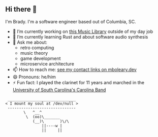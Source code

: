 ## Hi there 👋

<!--
**mboleary/mboleary** is a ✨ _special_ ✨ repository because its `README.md` (this file) appears on your GitHub profile.

Here are some ideas to get you started:

- 🔭 I’m currently working on ...
- 🌱 I’m currently learning ...
- 👯 I’m looking to collaborate on ...
- 🤔 I’m looking for help with ...
- 💬 Ask me about ...
- 📫 How to reach me: ...
- 😄 Pronouns: ...
- ⚡ Fun fact: ...
-->

I'm Brady. I'm a software engineer based out of Columbia, SC.

- 🔭 I’m currently working on [this Music Library](https://github.com/mboleary/test-ts-game/tree/music_engine_fe/package/music_engine) outside of my day job
- 🌱 I’m currently learning Rust and about software audio synthesis
- 💬 Ask me about:
  - retro computing
  - music theory
  - game development
  - microservice architecture
- 📫 How to reach me: [see my contact links on mboleary.dev](https://mboleary.dev/)
- 😄 Pronouns: he/him
- ⚡ Fun fact: I played the clarinet for 11 years and marched in the [University of South Carolina's Carolina Band](https://www.youtube.com/user/TheCarolinaBand/featured)

```
 ______________________________
< I mount my soul at /dev/null >
 ------------------------------
        \   ^__^
         \  (oo)\_______
            (__)\       )\/\
                ||----w |
                ||     ||
```
